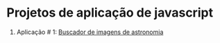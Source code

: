 # Projetos de aplicação de javascript

1. Aplicação # 1: [Buscador de imagens de astronomia](https://alfredojry.github.io/js-aplicacao/imagens-astronomia)
